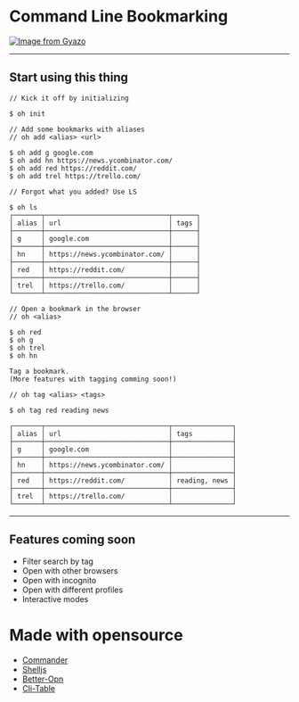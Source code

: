 # Command Line Bookmarking

[![Image from Gyazo](https://i.gyazo.com/02ce5034be5bce22c096387bc2480ed4.gif)](https://gyazo.com/02ce5034be5bce22c096387bc2480ed4)

---

## Start using this thing

```
// Kick it off by initializing

$ oh init
```

```
// Add some bookmarks with aliases
// oh add <alias> <url>

$ oh add g google.com
$ oh add hn https://news.ycombinator.com/
$ oh add red https://reddit.com/
$ oh add trel https://trello.com/
```

```
// Forgot what you added? Use LS

$ oh ls
┌───────┬───────────────────────────────┬──────┐
│ alias │ url                           │ tags │
├───────┼───────────────────────────────┼──────┤
│ g     │ google.com                    │      │
├───────┼───────────────────────────────┼──────┤
│ hn    │ https://news.ycombinator.com/ │      │
├───────┼───────────────────────────────┼──────┤
│ red   │ https://reddit.com/           │      │
├───────┼───────────────────────────────┼──────┤
│ trel  │ https://trello.com/           │      │
└───────┴───────────────────────────────┴──────┘
```

```
// Open a bookmark in the browser
// oh <alias>

$ oh red
$ oh g
$ oh trel
$ oh hn
```

```
Tag a bookmark.
(More features with tagging comming soon!)

// oh tag <alias> <tags>

$ oh tag red reading news

┌───────┬───────────────────────────────┬───────────────┐
│ alias │ url                           │ tags          │
├───────┼───────────────────────────────┼───────────────┤
│ g     │ google.com                    │               │
├───────┼───────────────────────────────┼───────────────┤
│ hn    │ https://news.ycombinator.com/ │               │
├───────┼───────────────────────────────┼───────────────┤
│ red   │ https://reddit.com/           │ reading, news │
├───────┼───────────────────────────────┼───────────────┤
│ trel  │ https://trello.com/           │               │
└───────┴───────────────────────────────┴───────────────┘
```

---

## Features coming soon

- Filter search by tag
- Open with other browsers
- Open with incognito
- Open with different profiles
- Interactive modes

# Made with opensource

- [Commander](https://www.npmjs.com/package/commander)
- [Shelljs](https://www.npmjs.com/package/shelljs)
- [Better-Opn](https://www.npmjs.com/package/better-opn)
- [Cli-Table](https://www.npmjs.com/package/cli-table)
